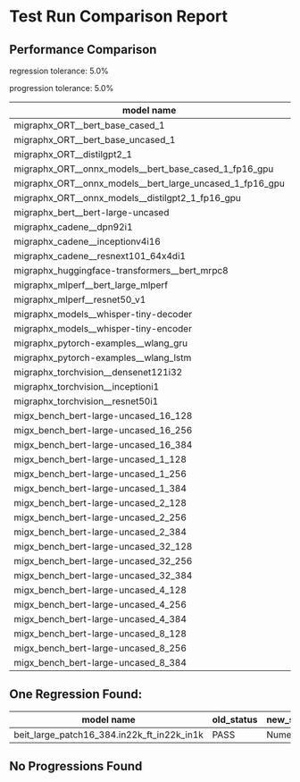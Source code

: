 # Test Run Comparison Report

## Performance Comparison

regression tolerance: 5.0%

progression tolerance: 5.0%

|model name|exit_status|analysis|old_time_ms|new_time_ms|change_ms|percent_change|
|---|---|---|---|---|---|---|
|migraphx_ORT__bert_base_cased_1|PASS|within tol|120.8016|117.0747|-3.7268|-3.09%|
|migraphx_ORT__bert_base_uncased_1|PASS|within tol|117.9337|116.4701|-1.4637|-1.24%|
|migraphx_ORT__distilgpt2_1|PASS|within tol|71.8826|71.111|-0.7716|-1.07%|
|migraphx_ORT__onnx_models__bert_base_cased_1_fp16_gpu|Numerics|within tol|74.8298|74.752|-0.0778|-0.1%|
|migraphx_ORT__onnx_models__bert_large_uncased_1_fp16_gpu|Numerics|within tol|301.0354|301.1031|0.0677|0.02%|
|migraphx_ORT__onnx_models__distilgpt2_1_fp16_gpu|Numerics|progression|45.0689|41.5931|-3.4758|-7.71%|
|migraphx_bert__bert-large-uncased|PASS|within tol|19.2321|19.204|-0.0281|-0.15%|
|migraphx_cadene__dpn92i1|PASS|progression|14.7845|12.7371|-2.0474|-13.85%|
|migraphx_cadene__inceptionv4i16|PASS|within tol|22.7938|22.1275|-0.6663|-2.92%|
|migraphx_cadene__resnext101_64x4di1|PASS|within tol|6.4996|6.4385|-0.0611|-0.94%|
|migraphx_huggingface-transformers__bert_mrpc8|PASS|progression|7.6019|7.0893|-0.5126|-6.74%|
|migraphx_mlperf__bert_large_mlperf|PASS|within tol|26.4074|27.2723|0.8649|3.28%|
|migraphx_mlperf__resnet50_v1|Numerics|within tol|15.1385|14.7649|-0.3736|-2.47%|
|migraphx_models__whisper-tiny-decoder|PASS|within tol|43.6828|43.262|-0.4209|-0.96%|
|migraphx_models__whisper-tiny-encoder|Numerics|within tol|114.099|109.7676|-4.3314|-3.8%|
|migraphx_pytorch-examples__wlang_gru|PASS|within tol|18.9866|18.7904|-0.1962|-1.03%|
|migraphx_pytorch-examples__wlang_lstm|PASS|within tol|10.2982|10.6432|0.345|3.35%|
|migraphx_torchvision__densenet121i32|PASS|within tol|14.8887|14.9164|0.0277|0.19%|
|migraphx_torchvision__inceptioni1|PASS|within tol|4.1253|4.0861|-0.0391|-0.95%|
|migraphx_torchvision__resnet50i1|PASS|within tol|2.1499|2.1669|0.0171|0.79%|
|migx_bench_bert-large-uncased_16_128|PASS|within tol|25.8454|25.7617|-0.0838|-0.32%|
|migx_bench_bert-large-uncased_16_256|PASS|within tol|37.0247|37.1616|0.1369|0.37%|
|migx_bench_bert-large-uncased_16_384|PASS|within tol|56.0583|55.4|-0.6583|-1.17%|
|migx_bench_bert-large-uncased_1_128|PASS|within tol|12.6099|12.584|-0.0259|-0.21%|
|migx_bench_bert-large-uncased_1_256|PASS|within tol|12.6293|12.7012|0.072|0.57%|
|migx_bench_bert-large-uncased_1_384|PASS|within tol|19.2733|19.2267|-0.0466|-0.24%|
|migx_bench_bert-large-uncased_2_128|PASS|within tol|12.8268|12.9129|0.0861|0.67%|
|migx_bench_bert-large-uncased_2_256|PASS|within tol|19.3473|19.2433|-0.1039|-0.54%|
|migx_bench_bert-large-uncased_2_384|PASS|within tol|19.7784|19.5907|-0.1876|-0.95%|
|migx_bench_bert-large-uncased_32_128|PASS|within tol|35.7023|35.6004|-0.1018|-0.29%|
|migx_bench_bert-large-uncased_32_256|PASS|within tol|70.2151|69.1549|-1.0602|-1.51%|
|migx_bench_bert-large-uncased_32_384|Numerics|within tol|109.3232|109.5309|0.2077|0.19%|
|migx_bench_bert-large-uncased_4_128|PASS|within tol|19.3654|19.425|0.0597|0.31%|
|migx_bench_bert-large-uncased_4_256|PASS|within tol|20.1681|20.1422|-0.0258|-0.13%|
|migx_bench_bert-large-uncased_4_384|PASS|within tol|23.3016|23.2858|-0.0158|-0.07%|
|migx_bench_bert-large-uncased_8_128|PASS|within tol|20.2606|20.2106|-0.05|-0.25%|
|migx_bench_bert-large-uncased_8_256|PASS|within tol|26.2253|26.2341|0.0087|0.03%|
|migx_bench_bert-large-uncased_8_384|PASS|within tol|32.5483|32.4532|-0.0951|-0.29%|

## One Regression Found:

|model name|old_status|new_status|
|---|---|---|
|beit_large_patch16_384.in22k_ft_in22k_in1k|PASS|Numerics|

## No Progressions Found

